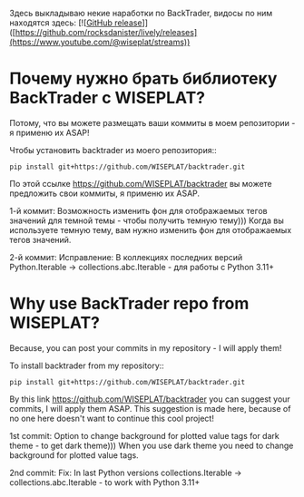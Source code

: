 Здесь выкладываю некие наработки по BackTrader, видосы по ним находятся здесь: [![[GitHub release](https://www.youtube.com/@wiseplat/streams)]]([https://github.com/rocksdanister/lively/releases](https://www.youtube.com/@wiseplat/streams)) 

Почему нужно брать библиотеку BackTrader с WISEPLAT?
====================================================

Потому, что вы можете размещать ваши коммиты в моем репозитории - я применю их ASAP!

Чтобы установить backtrader из моего репозитория::

    pip install git+https://github.com/WISEPLAT/backtrader.git


По этой ссылке https://github.com/WISEPLAT/backtrader вы можете предложить свои коммиты, я применю их ASAP.

1-й коммит: Возможность изменить фон для отображаемых тегов значений для темной темы - чтобы получить темную тему)))
Когда вы используете темную тему, вам нужно изменить фон для отображаемых тегов значений.

2-й коммит: Исправление: В коллекциях последних версий Python.Iterable -> collections.abc.Iterable - для работы с Python 3.11+


Why use BackTrader repo from WISEPLAT?
======================================

Because, you can post your commits in my repository - I will apply them!

To install backtrader from my repository::

    pip install git+https://github.com/WISEPLAT/backtrader.git


By this link https://github.com/WISEPLAT/backtrader you can suggest your commits, I will apply them ASAP.
This suggestion is made here, because of no one here doesn't want to continue this cool project!

1st commit: Option to change background for plotted value tags for dark theme - to get dark theme)))
When you use dark theme you need to change background for plotted value tags.

2nd commit: Fix: In last Python versions collections.Iterable -> collections.abc.Iterable - to work with Python 3.11+
